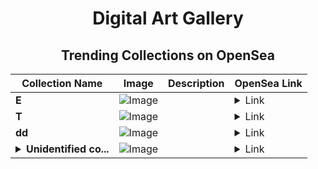 <div align="center">

# Digital Art Gallery

## Trending Collections on OpenSea

| Collection Name                       | Image                                                                                     | Description                       | OpenSea Link                                                                                          |
|---------------------------------------|-------------------------------------------------------------------------------------------|-----------------------------------|--------------------------------------------------------------------------------------------------------|
| **E** | ![Image](https://i.seadn.io/s/raw/files/d2444d4a22b8d7f8f8604e9029550488.jpg?w=500&auto=format?w=200&auto=format) |  | <details><summary>Link</summary>[E](https://opensea.io/collection/e-2168)</details> |
| **T** | ![Image](https://i.seadn.io/s/raw/files/996913debefdf1bfb635c222ad2c92ea.jpg?w=500&auto=format?w=200&auto=format) |  | <details><summary>Link</summary>[T](https://opensea.io/collection/t-2486)</details> |
| **dd** | ![Image](https://i.seadn.io/s/raw/files/6b55df88830cd9fbbba19eec175b4cba.png?w=500&auto=format?w=200&auto=format) |  | <details><summary>Link</summary>[dd](https://opensea.io/collection/dd-369)</details> |
| **<details><summary>Unidentified co...</summary>Unidentified contract fc8f627e-0491-4359-85dc-1db1ee3a957f</details>** | ![Image](https://i.seadn.io/s/raw/files/cf57d187551dd413e4295042fa0b97b2.jpg?w=500&auto=format?w=200&auto=format) |  | <details><summary>Link</summary>[Unidentified contract fc8f627e-0491-4359-85dc-1db1ee3a957f](https://opensea.io/collection/unidentified-contract-fc8f627e-0491-4359-85dc-1db1)</details> |

</div>